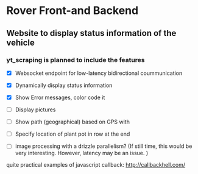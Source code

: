 # Rover Front-and Backend

## Website to display status information of the vehicle


### yt_scraping is planned to include the features
- [x] Websocket endpoint for low-latency bidirectional coummunication
- [x] Dynamically display status information
- [x] Show Error messages, color code it
- [ ] Display pictures
- [ ] Show path (geographical) based on GPS with 
- [ ] Specify location of plant pot in row at the end
- [ ] image processing with a drizzle parallelism? (If still time, this would be very interesting. However, latency may be an issue. )



quite practical examples of javascript callback: http://callbackhell.com/
